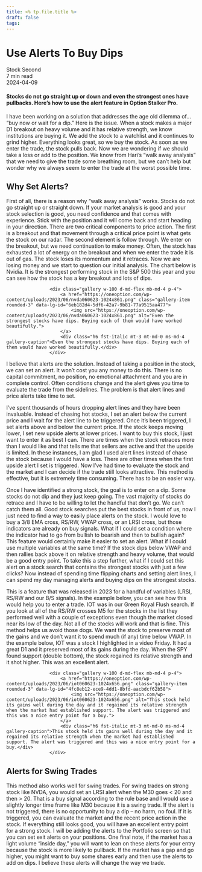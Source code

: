 ```yaml
---
title: <% tp.file.title %>
draft: false
tags:
---
```


<div class="bg-secondary">
<h1 class="py-5 ms-3 ms-md-4 my-0">Use Alerts To Buy Dips</h1>
</div>
<div class="d-flex align-items-center flex-wrap text-muted ps-3 ps-md-4 py-3 border-top border-bottom">
<div class="border-end pe-3 me-3">
<span class="badge bg-faded-primary text-primary">
Stock Second </span>
</div>
<div class="fs-sm pe-3 border-end me-3">7 min read</div>
<div class="fs-sm">
2024-04-09 </div>
</div>
<section class="px-3 px-md-4 py-4">
<h4 class="wp-block-heading">Stocks do not go straight up or down and even the strongest ones have pullbacks. Here’s how to use the alert feature in Option Stalker Pro.</h4>
<p>I have been working on a solution that addresses the age old dilemma of… “buy now or wait for a dip.” Here is the issue. When a stock makes a major D1 breakout on heavy volume and it has relative strength, we know institutions are buying it. We add the stock to a watchlist and it continues to grind higher. Everything looks great, so we buy the stock. As soon as we enter the trade, the stock pulls back. Now we are wondering if we should take a loss or add to the position. We know from Hari’s “walk away analysis” that we need to give the trade some breathing room, but we can’t help but wonder why we always seem to enter the trade at the worst possible time.</p>
<h2 class="wp-block-heading" id="Why_Set_Alerts_">Why Set Alerts?</h2>
<p>First of all, there is a reason why “walk away analysis” works. Stocks do not go straight up or straight down. If your market analysis is good and your stock selection is good, you need confidence and that comes with experience. Stick with the position and it will come back and start heading in your direction. There are two critical components to price action. The first is a breakout and that movement through a critical price point is what gets the stock on our radar. The second element is follow through. We enter on the breakout, but we need continuation to make money. Often, the stock has exhausted a lot of energy on the breakout and when we enter the trade it is out of gas. The stock loses its momentum and it retraces. Now we are losing money and we start to question our initial analysis. The chart below is Nvidia. It is the strongest performing stock in the S&amp;P 500 this year and you can see how the stock has a key breakout and lots of dips.</p>

                    <div class="gallery w-100 d-md-flex mb-md-4 p-4">
                        <a href="https://oneoption.com/wp-content/uploads/2023/06/nvda060623-1024x861.png" class="gallery-item rounded-3" data-lg-id="6eb182d4-5df6-42a7-9b81-77a9515aa477">
                            <img src="https://oneoption.com/wp-content/uploads/2023/06/nvda060623-1024x861.png" alt="Even the strongest stocks have dips. Buying each of them would have worked beautifully.">
                        </a>
                        <div class="h6 fst-italic mt-3 mt-md-0 ms-md-4 gallery-caption">Even the strongest stocks have dips. Buying each of them would have worked beautifully.</div>
                    </div>
                
<p>I believe that alerts are the solution. Instead of taking a position in the stock, we can set an alert. It won’t cost you any money to do this. There is no capital commitment, no position, no emotional attachment and you are in complete control. Often conditions change and the alert gives you time to evaluate the trade from the sidelines. The problem is that alert lines and price alerts take time to set.</p>
<p>I’ve spent thousands of hours dropping alert lines and they have been invaluable. Instead of chasing hot stocks, I set an alert below the current price and I wait for the alert line to be triggered. Once it’s been triggered, I set alerts above and below the current price. If the stock keeps moving lower, I set new upside alerts at lower prices. I want to buy this stock, I just want to enter it as best I can. There are times when the stock retraces more than I would like and that tells me that sellers are active and that the upside is limited. In these instances, I am glad I used alert lines instead of chase the stock because I would have a loss. There are other times when the first upside alert I set is triggered. Now I’ve had time to evaluate the stock and the market and I can decide if the trade still looks attractive. This method is effective, but it is extremely time consuming. There has to be an easier way.</p>
<p>Once I have identified a strong stock, the goal is to enter on a dip. Some stocks do not dip and they just keep going. The vast majority of stocks do retrace and I have to be willing to let the handful that don’t go. We can’t catch them all. Good stock searches put the best stocks in front of us, now I just need to find a way to easily place alerts on the stock. I would love to buy a 3/8 EMA cross, RS/RW, VWAP cross, or an LRSI cross, but those indicators are already on buy signals. What if I could set a condition where the indicator had to go from bullish to bearish and then to bullish again? This feature would certainly make it easier to set an alert. What if I could use multiple variables at the same time? If the stock dips below VWAP and then rallies back above it on relative strength and heavy volume, that would be a good entry point. To take this a step further, what if I could set this alert on a stock search that contains the strongest stocks with just a few clicks? Now instead of spending time flipping charts and setting alert lines, I can spend my day managing alerts and buying dips on the strongest stocks.</p>
<p>This is a feature that was released in 2023 for a handful of variables (LRSI, RS/RW and our B/S signals). In the example below, you can see how this would help you to enter a trade. IOT was in our Green Royal Flush search. If you look at all of the RS/RW crosses M5 for the stocks in the list they performed well with a couple of exceptions even though the market closed near its low of the day. Not all of the stocks will work and that is fine. This method helps us avoid those dogs. We want the stock to preserve most of the gains and we don’t want it to spend much (if any) time below VWAP. In the example below, IOT was a stock I highlighted in a video Friday. It had a great D1 and it preserved most of its gains during the day. When the SPY found support (double bottom), the stock regained its relative strength and it shot higher. This was an excellent alert.</p>

                    <div class="gallery w-100 d-md-flex mb-md-4 p-4">
                        <a href="https://oneoption.com/wp-content/uploads/2023/06/iot060623-1024x656.png" class="gallery-item rounded-3" data-lg-id="4fc8eb12-ece9-4dd1-8bfd-aacbdcf62b58">
                            <img src="https://oneoption.com/wp-content/uploads/2023/06/iot060623-1024x656.png" alt="This stock held its gains well during the day and it regained its relative strength when the market had established support. The alert was triggered and this was a nice entry point for a buy.">
                        </a>
                        <div class="h6 fst-italic mt-3 mt-md-0 ms-md-4 gallery-caption">This stock held its gains well during the day and it regained its relative strength when the market had established support. The alert was triggered and this was a nice entry point for a buy.</div>
                    </div>
                
<h2 class="wp-block-heading" id="Alerts_for_Swing_Trades">Alerts for Swing Trades</h2>
<p>This method also works well for swing trades. For swing trades on strong stock like NVDA, you would set an LRSI alert when the M30 goes &lt; 20 and then &gt; 20. That is a buy signal according to the rule base and I would use a slightly longer time frame like M30 because it is a swing trade. If the alert is not triggered, there is no opportunity to buy a dip – no harm, no foul. If it is triggered, you can evaluate the market and the recent price action in the stock. If everything still looks good, you will have an excellent entry point for a strong stock. I will be adding the alerts to the Portfolio screen so that you can set exit alerts on your positions. One final note, if the market has a light volume “inside day,” you will want to lean on these alerts for your entry because the stock is more likely to pullback. If the market has a gap and go higher, you might want to buy some shares early and then use the alerts to add on dips. I believe these alerts will change the way we trade.</p>
</section>

